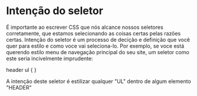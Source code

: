 ﻿# Intenção do seletor

É importante ao escrever CSS que nós alcance nossos seletores corretamente, que estamos
selecionando as coisas certas pelas razões certas.
Intenção do seletor é um processo de decição e definição que você quer para estilo e  como voce vai seleciona-lo.
Por exemplo, se voce está querendo estilo menu de navegação principal do seu site, um seletor como este seria
incivelmente imprudente:

header ul { }

A intenção deste seletor é estilizar qualquer "UL" dentro de algum elemento "HEADER"